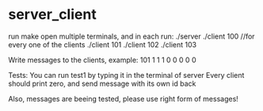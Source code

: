 # server_client

run make 
open multiple terminals, and in each run:
./server
./client 100 //for every one of the clients
./client 101
./client 102
./client 103

Write messages to the clients, example:
101 1 1 1 0 0 0 0 0

Tests:
You can run test1 by typing it in the terminal of server
Every client should print zero, and send message with its own id back

Also, messages are beeing tested, please use right form of messages!
